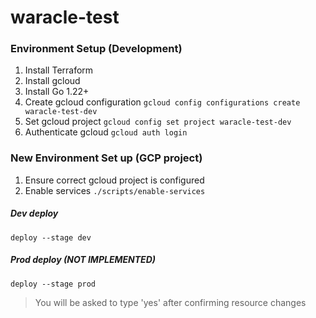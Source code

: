 # waracle-test

### Environment Setup (Development)

1. Install Terraform
2. Install gcloud
3. Install Go 1.22+
4. Create gcloud configuration `gcloud config configurations create waracle-test-dev`
5. Set gcloud project `gcloud config set project waracle-test-dev`
6. Authenticate gcloud `gcloud auth login`

### New Environment Set up (GCP project)
1. Ensure correct gcloud project is configured
2. Enable services `./scripts/enable-services`


##### Dev deploy
`deploy --stage dev`

##### Prod deploy (NOT IMPLEMENTED)
`deploy --stage prod`
> You will be asked to type 'yes' after confirming resource changes
